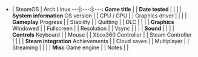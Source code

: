 - | SteamOS | Arch Linux 
---|:---:|:---:
**Game title**  | |
**Date tested** | |
 | |
**System information**
OS version | |
CPU / GPU | |
Graphics driver | |
 | |
**Gameplay**
Progress  | |
Stability | |
Quitting  | |
DLC | |
 | |
**Graphics**
Windowed | |
Fullscreen | |
Resolution | |
Vsync | |
 | |
**Sound** | |
 | |
**Controls**
Keyboard | |
Mouse | |
Xbox360 Controller | |
Steam Controller | |
 | |
**Steam integration**
Achievements | |
Cloud saves | |
Multiplayer | |
Streaming | |
 | |
**Misc**
Game engine  | |
Notes | |
